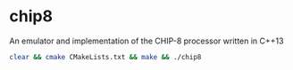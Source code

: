 # chip8
An emulator and implementation of the CHIP-8 processor written in C++13

```sh
clear && cmake CMakeLists.txt && make && ./chip8
```
